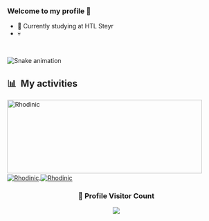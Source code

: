 ### Welcome to my profile 👋

- 📖 Currently studying at HTL Steyr 
- 💀


</br>

![Snake animation](https://github.com/Rhodinic/Rhodinic/blob/output/github-contribution-grid-snake.svg?include_all_commits=true&count_private=true&show_icons=true)

<div>

  ## 📊 &nbsp;My activities
  <a href="https://github.com/Rhodinic">
    <img width=450 height=170 align="center" alt="Rhodinic" src="https://github-readme-stats.vercel.app/api?username=Rhodinic&theme=midnight-purple&show_icons=true&bg_color=0D1117&hide_border=true&count_private=true&include_all_commits=true&show_icons=true" />
  </a>
  <a href="https://github.com/Rhodinic">
    <img align="center" alt="Rhodinic" src="https://github-readme-stats.vercel.app/api/top-langs/?username=Rhodinic&theme=midnight-purple&layout=compact&bg_color=0D1117&hide_border=true&count_private=true&include_all_commits=true&show_icons=true" />
  </a>
  <a href="https://github.com/rhodinic">
    <img align="center" alt="Rhodinic" src="https://github-readme-stats.vercel.app/api/top-langs/?username=rhodinic&layout=compact&langs_count=16&theme=dracula" />
  </a>
</div>

<div align=center>
  <h3><b>📍 Profile Visitor Count</b></h3>
</div>
    
<!-- retro visitor counter -->  
<p align="center" >   
  <img src="https://profile-counter.glitch.me/Rhodininc/count.svg" />  
</p>

